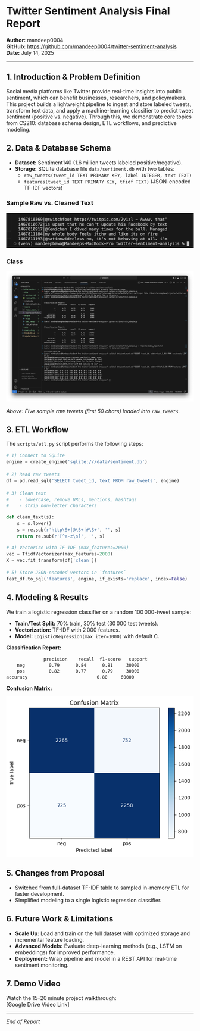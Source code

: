 # Twitter Sentiment Analysis Final Report

**Author:** mandeep0004  
**GitHub:** https://github.com/mandeep0004/twitter-sentiment-analysis  
**Date:** July 14, 2025

---

## 1. Introduction & Problem Definition

Social media platforms like Twitter provide real-time insights into public sentiment, which can benefit businesses, researchers, and policymakers. This project builds a lightweight pipeline to ingest and store labeled tweets, transform text data, and apply a machine-learning classifier to predict tweet sentiment (positive vs. negative). Through this, we demonstrate core topics from CS210: database schema design, ETL workflows, and predictive modeling.

## 2. Data & Database Schema

- **Dataset:** Sentiment140 (1.6 million tweets labeled positive/negative).  
- **Storage:** SQLite database file `data/sentiment.db` with two tables:
  - `raw_tweets(tweet_id TEXT PRIMARY KEY, label INTEGER, text TEXT)`  
  - `features(tweet_id TEXT PRIMARY KEY, tfidf TEXT)` (JSON-encoded TF-IDF vectors)

### Sample Raw vs. Cleaned Text

![Raw Sample](raw_sample.png)

### Class

![Class Report](class_report.png)

_Above: Five sample raw tweets (first 50 chars) loaded into `raw_tweets`._

## 3. ETL Workflow

The `scripts/etl.py` script performs the following steps:

```python
# 1) Connect to SQLite
engine = create_engine('sqlite:///data/sentiment.db')

# 2) Read raw tweets
df = pd.read_sql('SELECT tweet_id, text FROM raw_tweets', engine)

# 3) Clean text
#    - lowercase, remove URLs, mentions, hashtags
#    - strip non-letter characters
```
```python
def clean_text(s):
    s = s.lower()
    s = re.sub(r'http\S+|@\S+|#\S+', '', s)
    return re.sub(r'[^a-z\s]', '', s)
```
```python
# 4) Vectorize with TF-IDF (max_features=2000)
vec = TfidfVectorizer(max_features=2000)
X = vec.fit_transform(df['clean'])

# 5) Store JSON-encoded vectors in `features`
feat_df.to_sql('features', engine, if_exists='replace', index=False)
```

## 4. Modeling & Results

We train a logistic regression classifier on a random 100 000-tweet sample:

- **Train/Test Split:** 70% train, 30% test (30 000 test tweets).  
- **Vectorization:** TF-IDF with 2 000 features.  
- **Model:** `LogisticRegression(max_iter=1000)` with default C.

**Classification Report:**  
```
              precision    recall  f1-score   support
    neg         0.79      0.84      0.81     30000
    pos         0.82      0.77      0.79     30000
accuracy                          0.80     60000
```  

**Confusion Matrix:**  

![Confusion Matrix](confusion_matrix.png)

## 5. Changes from Proposal

- Switched from full-dataset TF-IDF table to sampled in-memory ETL for faster development.  
- Simplified modeling to a single logistic regression classifier.

## 6. Future Work & Limitations

- **Scale Up:** Load and train on the full dataset with optimized storage and incremental feature loading.  
- **Advanced Models:** Evaluate deep-learning methods (e.g., LSTM on embeddings) for improved performance.  
- **Deployment:** Wrap pipeline and model in a REST API for real-time sentiment monitoring.

## 7. Demo Video

Watch the 15–20 minute project walkthrough:  
[Google Drive Video Link]

---

*End of Report*
